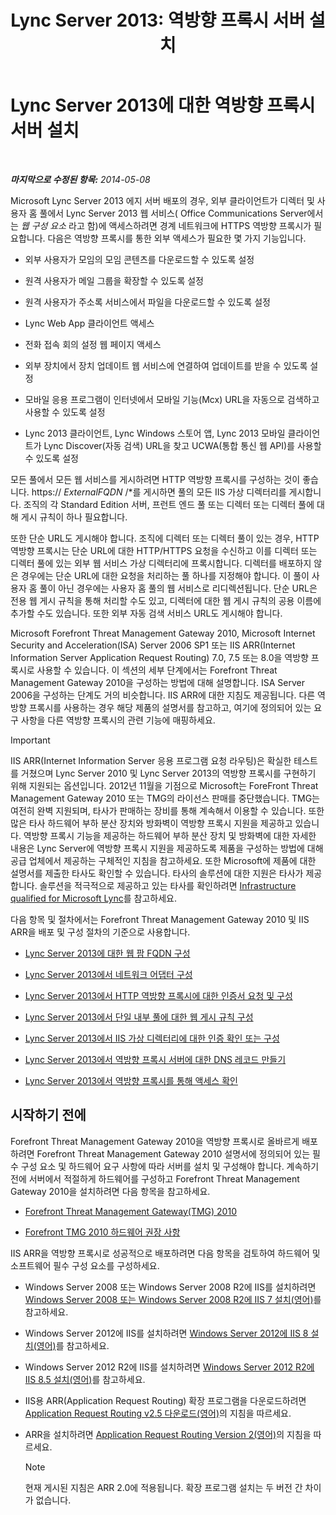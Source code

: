 ﻿---
title: 'Lync Server 2013: 역방향 프록시 서버 설치'
TOCTitle: 역방향 프록시 서버 설치
ms:assetid: 00bc138a-243f-4389-bfa5-9c62fcc95132
ms:mtpsurl: https://technet.microsoft.com/ko-kr/library/Gg398069(v=OCS.15)
ms:contentKeyID: 49302607
ms.date: 08/10/2015
mtps_version: v=OCS.15
ms.translationtype: HT
---

# Lync Server 2013에 대한 역방향 프록시 서버 설치

 

_**마지막으로 수정된 항목:** 2014-05-08_

Microsoft Lync Server 2013 에지 서버 배포의 경우, 외부 클라이언트가 디렉터 및 사용자 홈 풀에서 Lync Server 2013 웹 서비스( Office Communications Server에서는 *웹 구성 요소* 라고 함)에 액세스하려면 경계 네트워크에 HTTPS 역방향 프록시가 필요합니다. 다음은 역방향 프록시를 통한 외부 액세스가 필요한 몇 가지 기능입니다.

  - 외부 사용자가 모임의 모임 콘텐츠를 다운로드할 수 있도록 설정

  - 원격 사용자가 메일 그룹을 확장할 수 있도록 설정

  - 원격 사용자가 주소록 서비스에서 파일을 다운로드할 수 있도록 설정

  - Lync Web App 클라이언트 액세스

  - 전화 접속 회의 설정 웹 페이지 액세스

  - 외부 장치에서 장치 업데이트 웹 서비스에 연결하여 업데이트를 받을 수 있도록 설정

  - 모바일 응용 프로그램이 인터넷에서 모바일 기능(Mcx) URL을 자동으로 검색하고 사용할 수 있도록 설정

  - Lync 2013 클라이언트, Lync Windows 스토어 앱, Lync 2013 모바일 클라이언트가 Lync Discover(자동 검색) URL을 찾고 UCWA(통합 통신 웹 API)를 사용할 수 있도록 설정

모든 풀에서 모든 웹 서비스를 게시하려면 HTTP 역방향 프록시를 구성하는 것이 좋습니다. https:// *ExternalFQDN* /\*를 게시하면 풀의 모든 IIS 가상 디렉터리를 게시합니다. 조직의 각 Standard Edition 서버, 프런트 엔드 풀 또는 디렉터 또는 디렉터 풀에 대해 게시 규칙이 하나 필요합니다.

또한 단순 URL도 게시해야 합니다. 조직에 디렉터 또는 디렉터 풀이 있는 경우, HTTP 역방향 프록시는 단순 URL에 대한 HTTP/HTTPS 요청을 수신하고 이를 디렉터 또는 디렉터 풀에 있는 외부 웹 서비스 가상 디렉터리에 프록시합니다. 디렉터를 배포하지 않은 경우에는 단순 URL에 대한 요청을 처리하는 풀 하나를 지정해야 합니다. 이 풀이 사용자 홈 풀이 아닌 경우에는 사용자 홈 풀의 웹 서비스로 리디렉션됩니다. 단순 URL은 전용 웹 게시 규칙을 통해 처리할 수도 있고, 디렉터에 대한 웹 게시 규칙의 공용 이름에 추가할 수도 있습니다. 또한 외부 자동 검색 서비스 URL도 게시해야 합니다.

Microsoft Forefront Threat Management Gateway 2010, Microsoft Internet Security and Acceleration(ISA) Server 2006 SP1 또는 IIS ARR(Internet Information Server Application Request Routing) 7.0, 7.5 또는 8.0을 역방향 프록시로 사용할 수 있습니다. 이 섹션의 세부 단계에서는 Forefront Threat Management Gateway 2010을 구성하는 방법에 대해 설명합니다. ISA Server 2006을 구성하는 단계도 거의 비슷합니다. IIS ARR에 대한 지침도 제공됩니다. 다른 역방향 프록시를 사용하는 경우 해당 제품의 설명서를 참고하고, 여기에 정의되어 있는 요구 사항을 다른 역방향 프록시의 관련 기능에 매핑하세요.


> [!IMPORTANT]  
> IIS ARR(Internet Information Server 응용 프로그램 요청 라우팅)은 확실한 테스트를 거쳤으며 Lync Server 2010 및 Lync Server 2013의 역방향 프록시를 구현하기 위해 지원되는 옵션입니다. 2012년 11월을 기점으로 Microsoft는 ForeFront Threat Management Gateway 2010 또는 TMG의 라이선스 판매를 중단했습니다. TMG는 여전히 완벽 지원되며, 타사가 판매하는 장비를 통해 계속해서 이용할 수 있습니다. 또한 많은 타사 하드웨어 부하 분산 장치와 방화벽이 역방향 프록시 지원을 제공하고 있습니다. 역방향 프록시 기능을 제공하는 하드웨어 부하 분산 장치 및 방화벽에 대한 자세한 내용은 Lync Server에 역방향 프록시 지원을 제공하도록 제품을 구성하는 방법에 대해 공급 업체에서 제공하는 구체적인 지침을 참고하세요. 또한 Microsoft에 제품에 대한 설명서를 제출한 타사도 확인할 수 있습니다. 타사의 솔루션에 대한 지원은 타사가 제공합니다. 솔루션을 적극적으로 제공하고 있는 타사를 확인하려면 <A href="http://go.microsoft.com/fwlink/?linkid=268730">Infrastructure qualified for Microsoft Lync</A>를 참고하세요.



다음 항목 및 절차에서는 Forefront Threat Management Gateway 2010 및 IIS ARR을 배포 및 구성 절차의 기준으로 사용합니다.

  - [Lync Server 2013에 대한 웹 팜 FQDN 구성](lync-server-2013-configure-web-farm-fqdns.md)

  - [Lync Server 2013에서 네트워크 어댑터 구성](lync-server-2013-configure-network-adapters.md)

  - [Lync Server 2013에서 HTTP 역방향 프록시에 대한 인증서 요청 및 구성](lync-server-2013-request-and-configure-a-certificate-for-your-reverse-http-proxy.md)

  - [Lync Server 2013에서 단일 내부 풀에 대한 웹 게시 규칙 구성](lync-server-2013-configure-web-publishing-rules-for-a-single-internal-pool.md)

  - [Lync Server 2013에서 IIS 가상 디렉터리에 대한 인증 확인 또는 구성](lync-server-2013-verify-or-configure-authentication-and-certification-on-iis-virtual-directories.md)

  - [Lync Server 2013에서 역방향 프록시 서버에 대한 DNS 레코드 만들기](lync-server-2013-create-dns-records-for-reverse-proxy-servers.md)

  - [Lync Server 2013에서 역방향 프록시를 통해 액세스 확인](lync-server-2013-verify-access-through-your-reverse-proxy.md)

## 시작하기 전에

Forefront Threat Management Gateway 2010을 역방향 프록시로 올바르게 배포하려면 Forefront Threat Management Gateway 2010 설명서에 정의되어 있는 필수 구성 요소 및 하드웨어 요구 사항에 따라 서버를 설치 및 구성해야 합니다. 계속하기 전에 서버에서 적절하게 하드웨어를 구성하고 Forefront Threat Management Gateway 2010을 설치하려면 다음 항목을 참고하세요.

  -   
    [Forefront Threat Management Gateway(TMG) 2010](http://go.microsoft.com/fwlink/?linkid=291292)

  -   
    [Forefront TMG 2010 하드웨어 권장 사항](http://go.microsoft.com/fwlink/?linkid=291293)

IIS ARR을 역방향 프록시로 성공적으로 배포하려면 다음 항목을 검토하여 하드웨어 및 소프트웨어 필수 구성 요소를 구성하세요.

  -   
    Windows Server 2008 또는 Windows Server 2008 R2에 IIS를 설치하려면 [Windows Server 2008 또는 Windows Server 2008 R2에 IIS 7 설치(영어)](http://go.microsoft.com/fwlink/?linkid=291296)를 참고하세요.

  -   
    Windows Server 2012에 IIS를 설치하려면 [Windows Server 2012에 IIS 8 설치(영어)](http://go.microsoft.com/fwlink/?linkid=291297)를 참고하세요.

  -   
    Windows Server 2012 R2에 IIS를 설치하려면 [Windows Server 2012 R2에 IIS 8.5 설치(영어)](http://go.microsoft.com/fwlink/?linkid=330687)를 참고하세요.

  -   
    IIS용 ARR(Application Request Routing) 확장 프로그램을 다운로드하려면 [Application Request Routing v2.5 다운로드(영어)](http://go.microsoft.com/fwlink/?linkid=291298)의 지침을 따르세요.

  -   
    ARR을 설치하려면 [Application Request Routing Version 2(영어)](http://go.microsoft.com/fwlink/?linkid=291299)의 지침을 따르세요.
    

    > [!NOTE]  
    > 현재 게시된 지침은 ARR 2.0에 적용됩니다. 확장 프로그램 설치는 두 버전 간 차이가 없습니다.


